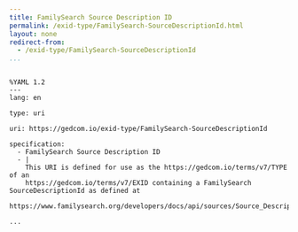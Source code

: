 ```yaml
---
title: FamilySearch Source Description ID
permalink: /exid-type/FamilySearch-SourceDescriptionId.html
layout: none
redirect-from:
  - /exid-type/FamilySearch-SourceDescriptionId
...
```


```

%YAML 1.2
---
lang: en

type: uri

uri: https://gedcom.io/exid-type/FamilySearch-SourceDescriptionId

specification:
  - FamilySearch Source Description ID
  - |
    This URI is defined for use as the https://gedcom.io/terms/v7/TYPE of an
    https://gedcom.io/terms/v7/EXID containing a FamilySearch SourceDescriptionId as defined at
    https://www.familysearch.org/developers/docs/api/sources/Source_Description_resource.

...

```

